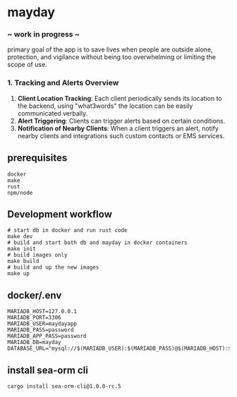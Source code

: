 # mayday
### ~ **work in progress** ~
primary goal of the app is to save lives when people are outside alone, protection, and vigilance without being too overwhelming or limiting the scope of use.

### 1. **Tracking and Alerts Overview**

1. **Client Location Tracking**: Each client periodically sends its location to the backend, using "what3words" the location can be easily communicated verbally.
2. **Alert Triggering**: Clients can trigger alerts based on certain conditions.
3. **Notification of Nearby Clients**: When a client triggers an alert, notify nearby clients and integrations such custom contacts or EMS services.

## prerequisites
    docker
    make
    rust
    npm/node

## Development workflow
    # start db in docker and run rust code 
    make dev
    # build and start both db and mayday in docker containers
    make init
    # build images only
    make build
    # build and up the new images
    make up 

## docker/.env
```dotenv
MARIADB_HOST=127.0.0.1
MARIADB_PORT=3306
MARIADB_USER=maydayapp
MARIADB_PASS=password
MARIADB_APP_PASS=password
MARIADB_DB=mayday
DATABASE_URL="mysql://$(MARIADB_USER):$(MARIADB_PASS)@$(MARIADB_HOST):$(MARIADB_PORT)/$(MARIADB_DB)"
```
## install sea-orm cli
    cargo install sea-orm-cli@1.0.0-rc.5

